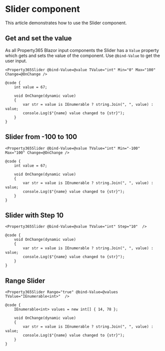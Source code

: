 # Slider component
This article demonstrates how to use the Slider component. 

## Get and set the value
As all Property365 Blazor input components the Slider has a `Value` property which gets and sets the value of the component.
Use `@bind-Value` to get the user input. 

```
<Property365Slider @bind-Value=@value TValue="int" Min="0" Max="100" Change=@OnChange />

@code {
    int value = 67;

    void OnChange(dynamic value)
    {
        var str = value is IEnumerable ? string.Join(", ", value) : value;
        console.Log($"{name} value changed to {str}");
    }
}
```

## Slider from -100 to 100
```
<Property365Slider @bind-Value=@value TValue="int" Min="-100" Max="100" Change=@OnChange />

@code {
    int value = 67;

    void OnChange(dynamic value)
    {
        var str = value is IEnumerable ? string.Join(", ", value) : value;
        console.Log($"{name} value changed to {str}");
    }
}
```

## Slider with Step 10
```
<Property365Slider @bind-Value=@value TValue="int" Step="10"  />

@code {
    void OnChange(dynamic value)
    {
        var str = value is IEnumerable ? string.Join(", ", value) : value;
        console.Log($"{name} value changed to {str}");
    }
}
```

## Range Slider
```
<Property365Slider Range="true" @bind-Value=@values TValue="IEnumerable<int>"  />

@code {
    IEnumerable<int> values = new int[] { 14, 78 };

    void OnChange(dynamic value)
    {
        var str = value is IEnumerable ? string.Join(", ", value) : value;
        console.Log($"{name} value changed to {str}");
    }
}
```

